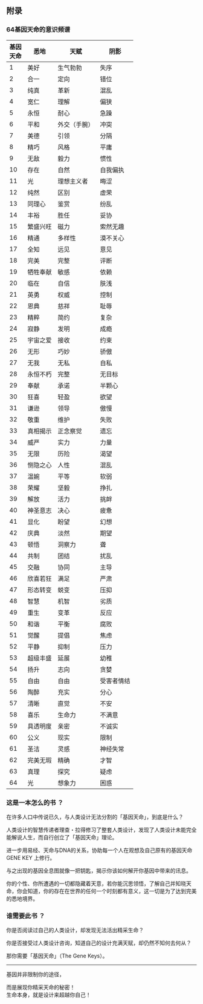 ## 附录

### 64基因天命的意识频谱

| 基因<br />天命 | 悉地 | 天赋 | 阴影 |
|---|---|---|---|
| 1 | 美好 | 生气勃勃 | 失序 |
| 2 | 合一 | 定向 | 错位 |
| 3 | 纯真 | 革新 | 混乱 |
| 4 | 宽仁 | 理解 | 偏狭 |
| 5 | 永恒 | 耐心 | 急躁 |
| 6 | 平和 | 外交（手腕） | 冲突 |
| 7 | 美德 | 引领 | 分隔 |
| 8 | 精巧 | 风格 | 平庸 |
| 9 | 无敌 | 毅力 | 惯性 |
| 10 | 存在 | 自然 | 自我偏执 |
| 11 | 光 | 理想主义者 | 晦涩 |
| 12 | 纯然 | 区别 | 虚荣 |
| 13 | 同理心 | 鉴赏 | 纷乱 |
| 14 | 丰裕 | 胜任 | 妥协 |
| 15 | 繁盛兴旺 | 磁力 | 索然无趣 |
| 16 | 精通 | 多样性 | 漠不关心 |
| 17 | 全知 | 远见 | 意见 |
| 18 | 完美 | 完整 | 评断 |
| 19 | 牺牲奉献 | 敏感 | 依赖 |
| 20 | 临在 | 自信 | 肤浅 |
| 21 | 英勇 | 权威 | 控制 |
| 22 | 恩典 | 慈祥 | 耻辱 |
| 23 | 精粹 | 简约 | 复杂 |
| 24 | 寂静 | 发明 | 成瘾 |
| 25 | 宇宙之爱 | 接收 | 约束 |
| 26 | 无形 | 巧妙 | 骄傲 |
| 27 | 无我 | 无私 | 自私 |
| 28 | 永恒不朽 | 完整 | 无目标 |
| 29 | 奉献 | 承诺 | 半颗心 |
| 30 | 狂喜 | 轻盈 | 欲望 |
| 31 | 谦逊 | 领导 | 傲慢 |
| 32 | 敬重 | 维护 | 失败 |
| 33 | 真相揭示 | 正念察觉 | 遗忘 |
| 34 | 威严 | 实力 | 力量 |
| 35 | 无限 | 历险 | 渴望 |
| 36 | 恻隐之心 | 人性 | 混乱 |
| 37 | 温婉 | 平等 | 软弱 |
| 38 | 荣耀 | 坚毅 | 挣扎 |
| 39 | 解放 | 活力 | 挑衅 |
| 40 |  神圣意志 | 决心 | 疲惫 |
| 41 | 显化 | 盼望 | 幻想 |
| 42 | 庆典 | 淡然 | 期望 |
| 43 | 顿悟 | 洞察力 | 聋 |
| 44 | 共制 | 团结 | 扰乱 |
| 45 | 交融 | 协同 | 主导 |
| 46 | 欣喜若狂 | 满足 | 严肃 |
| 47 | 形态转变 | 蜕变 | 压抑 |
| 48 | 智慧 | 机智 | 劣质 |
| 49 | 重生 | 变革 | 反应 |
| 50 | 和谐 | 平衡 | 腐败 |
| 51 | 觉醒 | 提倡 | 焦虑 |
| 52 | 平静 | 抑制 | 压力 |
| 53 | 超级丰盛 | 延展 | 幼稚 |
| 54 | 扬升 | 志向 | 贪婪 |
| 55 | 自由 | 自由 | 受害者情结 |
| 56 | 陶醉 | 充实 | 分心 |
| 57 | 清晰 | 直觉 | 不安 |
| 58 | 喜乐 | 生命力 | 不满意 |
| 59 | 具透明度 | 亲密 | 不诚实 |
| 60 | 公义 | 现实 | 限制 |
| 61 | 圣洁 | 灵感 | 神经失常 |
| 62 | 完美无瑕 | 精确 | 才智 |
| 63 | 真理 | 探究 | 疑虑 |
| 64 | 光 | 想象力 | 困惑 |

### 这是一本怎么的书 ？

在许多人口中传说已久，与人类设计无法分割的「基因天命」，到底是什么？

人类设计的智慧传递者理查・拉得修习了整套人类设计，发现了人类设计未能完全能解说人生，而自行创立了「基因天命」理论。

进一步用易经、天命与DNA的关系，协助每一个人在观想及自己原有的基因天命 GENE KEY 上修行。

与之出现的基因全息图就像一把钥匙，揭示你该如何解开你基因中带来的讯息。

你的个性、你所遭遇的一切都隐藏着天意，若你能沉思领悟，了解自己并知晓天命，你会知道，你的存在在世界的任何一个时刻都有意义，这一切是为了达到完美的悉地境界。

### 谁需要此书 ？

你是否阅读过自己的⼈类设计，却发现无法活出精采生命？

你是否接受过人类设计咨询，知道自己的设计充满天赋，却仍然不知何去何从？

那你需要「基因天命」（The Gene Keys）。

<hr />

基因并非限制你的途径，

而是展现你精采天命的秘密！<br />
生命本身，就是设计来超越你自己！
